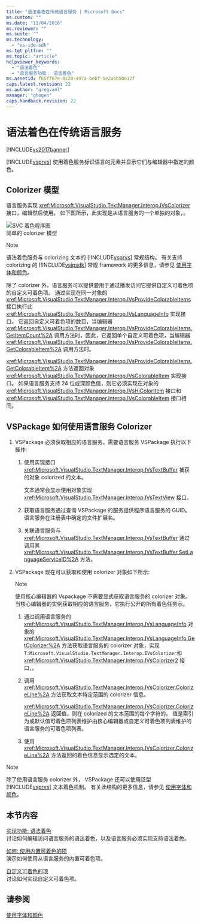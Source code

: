 ```yaml
---
title: "语法着色在传统语言服务 | Microsoft Docs"
ms.custom: ""
ms.date: "11/04/2016"
ms.reviewer: ""
ms.suite: ""
ms.technology: 
  - "vs-ide-sdk"
ms.tgt_pltfrm: ""
ms.topic: "article"
helpviewer_keywords: 
  - "语法着色"
  - "语言服务功能︰ 语法着色"
ms.assetid: f65ff67e-8c20-497a-bebf-5e2a5b5b012f
caps.latest.revision: 22
ms.author: "gregvanl"
manager: "ghogen"
caps.handback.revision: 22
---
```

# 语法着色在传统语言服务
[!INCLUDE[vs2017banner](../../code-quality/includes/vs2017banner.md)]

[!INCLUDE[vsprvs](../../code-quality/includes/vsprvs_md.md)] 使用着色服务标识语言的元素并显示它们与编辑器中指定的颜色。  
  
## Colorizer 模型  
 语言服务实现 <xref:Microsoft.VisualStudio.TextManager.Interop.IVsColorizer> 接口，编辑然后使用。  如下图所示，此实现是从语言服务的一个单独的对象，。  
  
 ![SVC 着色程序图](~/docs/extensibility/internals/media/figlgsvccolorizer.gif "FigLgSvcColorizer")  
简单的 colorizer 模型  
  
> [!NOTE]
>  语法着色服务与 colorizing 文本的 [!INCLUDE[vsprvs](../../code-quality/includes/vsprvs_md.md)] 常规结构。  有关支持 colorizing 的 [!INCLUDE[vsipsdk](../../extensibility/includes/vsipsdk_md.md)] 常规 framework 的更多信息，请参见 [使用字体和颜色](../../extensibility/using-fonts-and-colors.md)。  
  
 除了 colorizer 外，语言服务可以提供要用于通过播发访问它提供自定义可着色项的自定义可着色项。  通过实现在同一对象的 <xref:Microsoft.VisualStudio.TextManager.Interop.IVsProvideColorableItems> 接口执行此 <xref:Microsoft.VisualStudio.TextManager.Interop.IVsLanguageInfo> 实现接口。  它返回自定义可着色项的数目，当编辑器 <xref:Microsoft.VisualStudio.TextManager.Interop.IVsProvideColorableItems.GetItemCount%2A> 调用方法时，因此，它返回单个自定义可着色项，当编辑器 <xref:Microsoft.VisualStudio.TextManager.Interop.IVsProvideColorableItems.GetColorableItem%2A> 调用方法时。  
  
 <xref:Microsoft.VisualStudio.TextManager.Interop.IVsProvideColorableItems.GetColorableItem%2A> 方法返回对象 <xref:Microsoft.VisualStudio.TextManager.Interop.IVsColorableItem> 实现接口。  如果语言服务支持 24 位或深颜色值，则它必须实现在对象的 <xref:Microsoft.VisualStudio.TextManager.Interop.IVsHiColorItem> 接口和 <xref:Microsoft.VisualStudio.TextManager.Interop.IVsColorableItem> 接口相同。  
  
## VSPackage 如何使用语言服务 Colorizer  
  
1.  VSPackage 必须获取相应的语言服务，需要语言服务 VSPackage 执行以下操作:  
  
    1.  使用实现接口 <xref:Microsoft.VisualStudio.TextManager.Interop.IVsTextBuffer> 捕获的对象 colorized 的文本。  
  
         文本通常会显示使用对象实现 <xref:Microsoft.VisualStudio.TextManager.Interop.IVsTextView> 接口。  
  
    2.  获取语言服务通过查询 VSPackage 的服务提供程序语言服务的 GUID。  语言服务在注册表中确定的文件扩展名。  
  
    3.  关联语言服务与 <xref:Microsoft.VisualStudio.TextManager.Interop.IVsTextBuffer> 通过调用其 <xref:Microsoft.VisualStudio.TextManager.Interop.IVsTextBuffer.SetLanguageServiceID%2A> 方法。  
  
2.  VSPackage 现在可以获取和使用 colorizer 对象如下所示:  
  
    > [!NOTE]
    >  使用核心编辑器的 Vspackage 不需要显式获取语言服务的 colorizer 对象。  当核心编辑器的实例获取相应的语言服务，它执行公开的所有着色任务示。  
  
    1.  通过调用语言服务的 <xref:Microsoft.VisualStudio.TextManager.Interop.IVsLanguageInfo> 对象的 <xref:Microsoft.VisualStudio.TextManager.Interop.IVsLanguageInfo.GetColorizer%2A> 方法获取语言服务的 colorizer 对象，实现 `T:Microsoft.VisualStudio.TextManager.Interop.IVsColorizer`和 <xref:Microsoft.VisualStudio.TextManager.Interop.IVsColorizer2> 接口，。  
  
    2.  调用 <xref:Microsoft.VisualStudio.TextManager.Interop.IVsColorizer.ColorizeLine%2A> 方法获取文本特定范围的 colorizer 信息。  
  
         <xref:Microsoft.VisualStudio.TextManager.Interop.IVsColorizer.ColorizeLine%2A> 返回值，则在 colorized 的文本范围的每个字符的。  值是索引为或默认值可着色项列表维护由核心编辑器或自定义可着色项列表维护的语言服务的可着色项列表。  
  
    3.  使用 <xref:Microsoft.VisualStudio.TextManager.Interop.IVsColorizer.ColorizeLine%2A> 方法返回的着色信息显示选定的文本。  
  
> [!NOTE]
>  除了使用语言服务 colorizer 外， VSPackage 还可以使用泛型 [!INCLUDE[vsprvs](../../code-quality/includes/vsprvs_md.md)] 文本着色机制。  有关此结构的更多信息，请参见 [使用字体和颜色](../../extensibility/using-fonts-and-colors.md)。  
  
## 本节内容  
 [实现功能: 语法着色](../../extensibility/internals/implementing-syntax-coloring.md)  
 讨论如何编辑访问语言服务的语法着色，以及语言服务必须实现支持语法着色。  
  
 [如何: 使用内置可着色的项](../../extensibility/internals/how-to-use-built-in-colorable-items.md)  
 演示如何使用从语言服务的内置可着色项。  
  
 [自定义可着色的项](../../extensibility/internals/custom-colorable-items.md)  
 讨论如何实现自定义可着色项。  
  
## 请参阅  
 [使用字体和颜色](../../extensibility/using-fonts-and-colors.md)